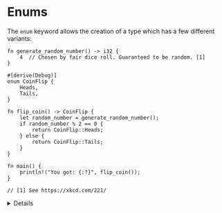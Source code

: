 # Enums

The `enum` keyword allows the creation of a type which has a few
different variants:

```rust,editable
fn generate_random_number() -> i32 {
    4  // Chosen by fair dice roll. Guaranteed to be random. [1]
}

#[derive(Debug)]
enum CoinFlip {
    Heads,
    Tails,
}

fn flip_coin() -> CoinFlip {
    let random_number = generate_random_number();
    if random_number % 2 == 0 {
        return CoinFlip::Heads;
    } else {
        return CoinFlip::Tails;
    }
}

fn main() {
    println!("You got: {:?}", flip_coin());
}

// [1] See https://xkcd.com/221/
```

<details>
    
Key Points:

* Enumerations allow you to collect a set of values under one type
* This page offers an enum type `CoinFlip` with two variants `Heads` and `Tail`. You might note the namespace when using variants.
* This might be a good time to compare Structs and Enums:
  * In both, you can have a simple version without fields (unit struct) or one with different types of fields (variant payloads). 
  * In both, associated functions are defined within an `impl` block.
  * You could even implement the different variants of an enum with separate structs but then they wouldn’t be the same type as they would if they were all defined in an enum. 
</details>
